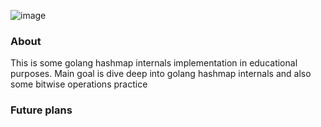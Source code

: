 ![image](https://github.com/SandQuattro/hashmap-implementation/assets/31468131/49face93-9832-4245-a5da-ea7f80e8cdfd)

### About
This is some golang hashmap internals implementation in educational purposes. 
Main goal is dive deep into golang hashmap internals and also some bitwise operations practice

### Future plans
